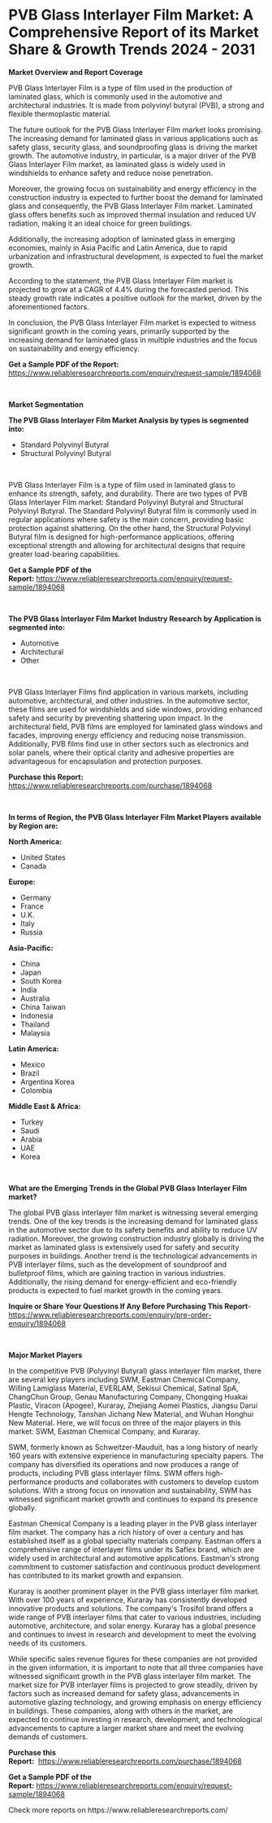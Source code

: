 <p><h1>PVB Glass Interlayer Film Market: A Comprehensive Report of its Market Share & Growth Trends 2024 - 2031</h1></p><p><strong>Market Overview and Report Coverage</strong></p>
<p><p>PVB Glass Interlayer Film is a type of film used in the production of laminated glass, which is commonly used in the automotive and architectural industries. It is made from polyvinyl butyral (PVB), a strong and flexible thermoplastic material.</p><p>The future outlook for the PVB Glass Interlayer Film market looks promising. The increasing demand for laminated glass in various applications such as safety glass, security glass, and soundproofing glass is driving the market growth. The automotive industry, in particular, is a major driver of the PVB Glass Interlayer Film market, as laminated glass is widely used in windshields to enhance safety and reduce noise penetration.</p><p>Moreover, the growing focus on sustainability and energy efficiency in the construction industry is expected to further boost the demand for laminated glass and consequently, the PVB Glass Interlayer Film market. Laminated glass offers benefits such as improved thermal insulation and reduced UV radiation, making it an ideal choice for green buildings.</p><p>Additionally, the increasing adoption of laminated glass in emerging economies, mainly in Asia Pacific and Latin America, due to rapid urbanization and infrastructural development, is expected to fuel the market growth.</p><p>According to the statement, the PVB Glass Interlayer Film market is projected to grow at a CAGR of 4.4% during the forecasted period. This steady growth rate indicates a positive outlook for the market, driven by the aforementioned factors.</p><p>In conclusion, the PVB Glass Interlayer Film market is expected to witness significant growth in the coming years, primarily supported by the increasing demand for laminated glass in multiple industries and the focus on sustainability and energy efficiency.</p></p>
<p><strong>Get a Sample PDF of the Report:</strong> <a href="https://www.reliableresearchreports.com/enquiry/request-sample/1894068">https://www.reliableresearchreports.com/enquiry/request-sample/1894068</a></p>
<p>&nbsp;</p>
<p><strong>Market Segmentation</strong></p>
<p><strong>The PVB Glass Interlayer Film Market Analysis by types is segmented into:</strong></p>
<p><ul><li>Standard Polyvinyl Butyral</li><li>Structural Polyvinyl Butyral</li></ul></p>
<p>&nbsp;</p>
<p><p>PVB Glass Interlayer Film is a type of film used in laminated glass to enhance its strength, safety, and durability. There are two types of PVB Glass Interlayer Film market: Standard Polyvinyl Butyral and Structural Polyvinyl Butyral. The Standard Polyvinyl Butyral film is commonly used in regular applications where safety is the main concern, providing basic protection against shattering. On the other hand, the Structural Polyvinyl Butyral film is designed for high-performance applications, offering exceptional strength and allowing for architectural designs that require greater load-bearing capabilities.</p></p>
<p><strong>Get a Sample PDF of the Report:</strong>&nbsp;<a href="https://www.reliableresearchreports.com/enquiry/request-sample/1894068">https://www.reliableresearchreports.com/enquiry/request-sample/1894068</a></p>
<p>&nbsp;</p>
<p><strong>The PVB Glass Interlayer Film Market Industry Research by Application is segmented into:</strong></p>
<p><ul><li>Automotive</li><li>Architectural</li><li>Other</li></ul></p>
<p>&nbsp;</p>
<p><p>PVB Glass Interlayer Films find application in various markets, including automotive, architectural, and other industries. In the automotive sector, these films are used for windshields and side windows, providing enhanced safety and security by preventing shattering upon impact. In the architectural field, PVB films are employed for laminated glass windows and facades, improving energy efficiency and reducing noise transmission. Additionally, PVB films find use in other sectors such as electronics and solar panels, where their optical clarity and adhesive properties are advantageous for encapsulation and protection purposes.</p></p>
<p><strong>Purchase this Report:</strong>&nbsp; <a href="https://www.reliableresearchreports.com/purchase/1894068">https://www.reliableresearchreports.com/purchase/1894068</a></p>
<p>&nbsp;</p>
<p><strong>In terms of Region, the PVB Glass Interlayer Film Market Players available by Region are:</strong></p>
<p>
    <p> <strong> North America: </strong>
        <ul>
            <li>United States</li>
            <li>Canada</li>
        </ul>
        </p> 
    <p> <strong> Europe: </strong>
        <ul>
            <li>Germany</li>
            <li>France</li>
            <li>U.K.</li>
            <li>Italy</li>
            <li>Russia</li>
        </ul>
        </p> 
    <p> <strong> Asia-Pacific: </strong>
        <ul>
            <li>China</li>
            <li>Japan</li>
            <li>South Korea</li>
            <li>India</li>
            <li>Australia</li>
            <li>China Taiwan</li>
            <li>Indonesia</li>
            <li>Thailand</li>
            <li>Malaysia</li>
        </ul>
        </p> 
    <p> <strong> Latin America: </strong>
        <ul>
            <li>Mexico</li>
            <li>Brazil</li>
            <li>Argentina Korea</li>
            <li>Colombia</li>
        </ul>
        </p> 
    <p> <strong> Middle East & Africa: </strong>
        <ul>
            <li>Turkey</li>
            <li>Saudi</li>
            <li>Arabia</li>
            <li>UAE</li>
            <li>Korea</li>
        </ul>
    </p>
    </p>
<p>&nbsp;</p>
<p><strong>What are the Emerging Trends in the Global PVB Glass Interlayer Film market?</strong></p>
<p><p>The global PVB glass interlayer film market is witnessing several emerging trends. One of the key trends is the increasing demand for laminated glass in the automotive sector due to its safety benefits and ability to reduce UV radiation. Moreover, the growing construction industry globally is driving the market as laminated glass is extensively used for safety and security purposes in buildings. Another trend is the technological advancements in PVB interlayer films, such as the development of soundproof and bulletproof films, which are gaining traction in various industries. Additionally, the rising demand for energy-efficient and eco-friendly products is expected to fuel market growth in the coming years.</p></p>
<p><strong>Inquire or Share Your Questions If Any Before Purchasing This Report</strong>- <a href="https://www.reliableresearchreports.com/enquiry/pre-order-enquiry/1894068">https://www.reliableresearchreports.com/enquiry/pre-order-enquiry/1894068</a></p>
<p>&nbsp;</p>
<p><strong>Major Market Players</strong></p>
<p><p>In the competitive PVB (Polyvinyl Butyral) glass interlayer film market, there are several key players including SWM, Eastman Chemical Company, Willing Lamiglass Material, EVERLAM, Sekisui Chemical, Satinal SpA, ChangChun Group, Genau Manufacturing Company, Chongqing Huakai Plastic, Viracon (Apogee), Kuraray, Zhejiang Aomei Plastics, Jiangsu Darui Hengte Technology, Tanshan Jichang New Material, and Wuhan Honghui New Material. Here, we will focus on three of the major players in this market: SWM, Eastman Chemical Company, and Kuraray.</p><p>SWM, formerly known as Schweitzer-Mauduit, has a long history of nearly 160 years with extensive experience in manufacturing specialty papers. The company has diversified its operations and now produces a range of products, including PVB glass interlayer films. SWM offers high-performance products and collaborates with customers to develop custom solutions. With a strong focus on innovation and sustainability, SWM has witnessed significant market growth and continues to expand its presence globally.</p><p>Eastman Chemical Company is a leading player in the PVB glass interlayer film market. The company has a rich history of over a century and has established itself as a global specialty materials company. Eastman offers a comprehensive range of interlayer films under its Saflex brand, which are widely used in architectural and automotive applications. Eastman's strong commitment to customer satisfaction and continuous product development has contributed to its market growth and expansion.</p><p>Kuraray is another prominent player in the PVB glass interlayer film market. With over 100 years of experience, Kuraray has consistently developed innovative products and solutions. The company's Trosifol brand offers a wide range of PVB interlayer films that cater to various industries, including automotive, architecture, and solar energy. Kuraray has a global presence and continues to invest in research and development to meet the evolving needs of its customers.</p><p>While specific sales revenue figures for these companies are not provided in the given information, it is important to note that all three companies have witnessed significant growth in the PVB glass interlayer film market. The market size for PVB interlayer films is projected to grow steadily, driven by factors such as increased demand for safety glass, advancements in automotive glazing technology, and growing emphasis on energy efficiency in buildings. These companies, along with others in the market, are expected to continue investing in research, development, and technological advancements to capture a larger market share and meet the evolving demands of customers.</p></p>
<p><strong>Purchase this Report:</strong>&nbsp;&nbsp;<a href="https://www.reliableresearchreports.com/purchase/1894068">https://www.reliableresearchreports.com/purchase/1894068</a></p>
<p></p>
<p><strong>Get a Sample PDF of the Report:</strong>&nbsp;<a href="https://www.reliableresearchreports.com/enquiry/request-sample/1894068">https://www.reliableresearchreports.com/enquiry/request-sample/1894068</a></p>
<p>Check more reports on https://www.reliableresearchreports.com/</p>